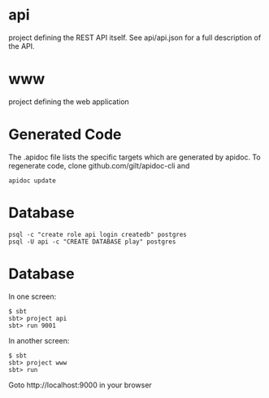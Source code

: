 api
===
project defining the REST API itself. See api/api.json for a full
description of the API.

www
===
project defining the web application

Generated Code
==============
The .apidoc file lists the specific targets which are generated by
apidoc. To regenerate code, clone github.com/gilt/apidoc-cli and

    apidoc update

Database
========

    psql -c "create role api login createdb" postgres
    psql -U api -c "CREATE DATABASE play" postgres

Database
========

In one screen:

    $ sbt
    sbt> project api
    sbt> run 9001

In another screen:

    $ sbt
    sbt> project www
    sbt> run

Goto http://localhost:9000 in your browser

